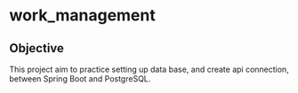 # work_management

## Objective

This project aim to practice setting up data base, and create api connection, between Spring Boot and PostgreSQL.